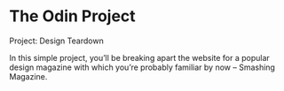 # The Odin Project

Project: Design Teardown

In this simple project, you’ll be breaking apart the website for a popular design magazine with which you’re probably familiar by now – Smashing Magazine.
